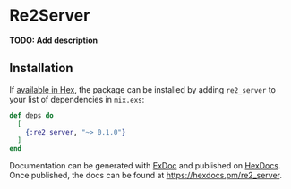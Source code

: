 # Re2Server

**TODO: Add description**

## Installation

If [available in Hex](https://hex.pm/docs/publish), the package can be installed
by adding `re2_server` to your list of dependencies in `mix.exs`:

```elixir
def deps do
  [
    {:re2_server, "~> 0.1.0"}
  ]
end
```

Documentation can be generated with [ExDoc](https://github.com/elixir-lang/ex_doc)
and published on [HexDocs](https://hexdocs.pm). Once published, the docs can
be found at <https://hexdocs.pm/re2_server>.

